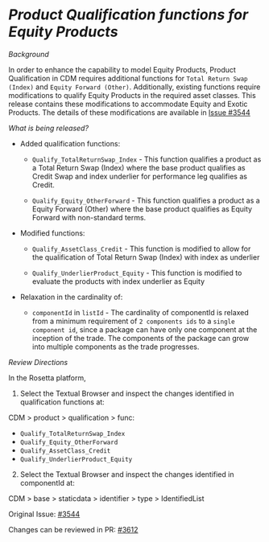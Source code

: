 # *Product Qualification functions for Equity Products*

_Background_

In order to enhance the capability to model Equity Products, Product Qualification in CDM requires additional functions for `Total Return Swap (Index)` and `Equity Forward (Other)`. Additionally, existing functions require modifications to qualify Equity Products in the required asset classes. This release contains these modifications to accommodate Equity and Exotic Products. The details of these modifications are available in [Issue #3544](https://github.com/finos/common-domain-model/issues/3544)

_What is being released?_

- Added qualification functions:
  
  - `Qualify_TotalReturnSwap_Index`  - This function qualifies a product as a Total Return Swap (Index) where the base product qualifies as Credit Swap and index underlier for performance leg qualifies as Credit.

  - `Qualify_Equity_OtherForward` - This function qualifies a product as a Equity Forward (Other) where the base product qualifies as Equity Forward with non-standard terms.

- Modified functions:
  
  - `Qualify_AssetClass_Credit` - This function is modified to allow for the qualification of Total Return Swap (Index) with index as underlier
  
  - `Qualify_UnderlierProduct_Equity` - This function is modified to evaluate the products with index underlier as Equity

- Relaxation in the cardinality of:
  - `componentId` in `listId` - The cardinality of componentId is relaxed from a minimum requirement of `2 components ids` to a `single component id`, since a package can have only one component at the inception of the trade. The components of the package can grow into multiple components as the trade progresses.

_Review Directions_

In the Rosetta platform, 
1. Select the Textual Browser and inspect the changes identified in qualification functions at:
   
CDM > product > qualification > func:
  - `Qualify_TotalReturnSwap_Index`
  - `Qualify_Equity_OtherForward`
  - `Qualify_AssetClass_Credit`
  - `Qualify_UnderlierProduct_Equity`

2. Select the Textual Browser and inspect the changes identified in componentId  at:
   
CDM > base > staticdata > identifier > type > IdentifiedList

Original Issue: [#3544](https://github.com/finos/common-domain-model/issues/3544)

Changes can be reviewed in PR: [#3612](https://github.com/finos/common-domain-model/pull/3612)
